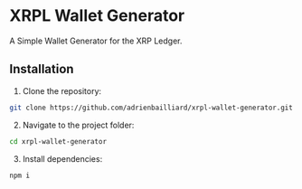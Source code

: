 # XRPL Wallet Generator

A Simple Wallet Generator for the XRP Ledger.

## Installation

1. Clone the repository:
```sh
git clone https://github.com/adrienbailliard/xrpl-wallet-generator.git
```

2. Navigate to the project folder:
```sh
cd xrpl-wallet-generator
```

3. Install dependencies:
```sh
npm i
```

